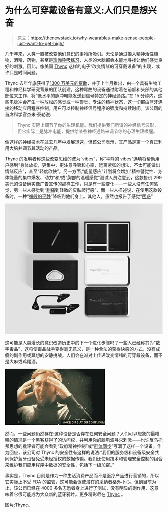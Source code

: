 # 为什么可穿戴设备有意义:人们只是想兴奋

> 原文：<https://thenewstack.io/why-wearables-make-sense-people-just-want-to-get-high/>

几千年来，人类一直被改变他们意识的事物所吸引。无论是通过摄入精神活性植物、酒精、药物，甚至是[瑜伽呼吸练习](http://www.naturalnews.com/042583_pranayama_breathing_exercises_scientific_inquiry.html)，人类的大脑都会本能地寻找让他们感觉良好的刺激。因此，像美国 [Thync](http://www.thync.com/) 这样的电子“改变情绪的可穿戴设备”的出现，或许只是时间问题。

Thync 去年年底获得了[1300 万美元的资助](http://blogs.wsj.com/venturecapital/2014/10/08/thync-to-launch-first-mood-altering-wearable-with-13m-led-by-khosla/)，并于上个月推出，由一个具有生物工程和神经科学研究背景的团队创建。这种弯曲的设备通过附着在前额和头部的其他部位来工作，将“低水平的脉冲电能发送到信号特定的神经通路。”在 15 分钟内，这些电脉冲会产生一种放松的感觉或一种警觉、专注的精神状态，这一切都由蓝牙连接的移动应用程序控制，用户可以控制神经信号程序的强度和持续时间。该公司的首席科学官杰米·泰勒说:

> Thync 实际上调节了你的生理机能。我们提供我们所谓的神经信号波形，但它实际上是脉冲电能，提供给某些神经通路来调节你的心理生理唤醒。

像这样的神经技术在过去几年中发展迅速，但该公司表示，其产品是第一个真正利用大脑并调节其活动的产品。

Thync 的发明者称这些改变思维的波为“vibes”，称“平静的 vibes”选项将帮助用户感到“身体放松，更集中，更注意呼吸和心率，远离紧张的想法，不太可能做出情绪反应”，甚至“轻度欣快”。另一方面,“能量感应”计划将会增加“精神警觉性、身体能量的集中爆发、动力”和/或“胸部的温暖感觉”测试人员注意到，这款售价 299 美元的设备确实像广告宣传的那样工作，只是有一些变化——一些人没有任何感觉，另一些人感觉到“[刺痛](http://www.pcmag.com/article2/0,2817,2474823,00.asp)到轻微的皮肤爬行感”，而一些人描述说，在使用这款设备时，一种“[禅般的平静](http://www.gizmag.com/thync-hands-on-2/37820/)”降临到他们身上。其他人，虽然也报告了感觉“[困惑](http://nymag.com/scienceofus/2015/06/brain-zapping-gadget-made-me-feel-high.html)”

[![thync-mood-altering-wearable-1](img/9ef85ccc8a89bba3be747ed664b75568.png)](https://thenewstack.io/wp-content/uploads/2015/07/thync-mood-altering-wearable-1.png)

这可能是人类漫长的意识改造历史中的下一个进化步骤吗？一些人已经称其为“数字毒品”，这将使毒品战争变得毫无意义，是一种合法的获得快感的方式，没有成瘾的副作用或冥想的安静挑战。人们会在派对上传递改变情绪的可穿戴设备，而不是大麻或鸡尾酒。

![giphy (1)](img/89c6911bf56b4d0bfb69d0cf35567a11.png)

然而，一些问题仍然存在:这种设备是否存在任何安全问题？人们可以想象的最糟糕的情况是一个[黑客获得了](http://www.computerworld.com/article/2913356/cybercrime-hacking/2-more-wireless-baby-monitors-hacked-hackers-remotely-spied-on-babies-and-parents.html)的访问权，并利用你的脑电波寻求刺激——也许反乌托邦思想的批评者可能会看到“政府精神控制”或“[群体同步](https://en.wikipedia.org/wiki/Groupthink)”写满了这样一个设备。作为回应，该公司对 Thync 的安全性有这样的说法:“我们的服务级和设备级安全共同保护蓝牙设备免受未经授权的数据传输。我们还使用技术和管理安全控制的组合来维护我们应用程序中数据的安全性，包括下一级加密。”

事实是，Thync 目前是作为一种生活消费产品而不是医疗产品进行营销的，所以它实际上不受 FDA 的监管，这可能会促使潜在的采纳者格外小心。但到目前为止，该公司已经在 4000 多名志愿者身上进行了测试，没有明显的副作用，这意味着它很可能成为大众新的蓝牙鸦片。更多精彩尽在 [Thync](http://www.thync.com/) 。

图片:Thync。

<svg xmlns:xlink="http://www.w3.org/1999/xlink" viewBox="0 0 68 31" version="1.1"><title>Group</title> <desc>Created with Sketch.</desc></svg>